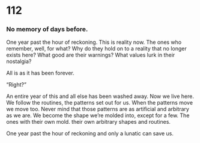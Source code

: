# 112

### No memory of days before.

One year past the hour of reckoning. This is reality now. The ones who remember, well, for what? Why do they hold on to a reality that no longer exists here? What good are their warnings? What values lurk in their nostalgia? 

All is as it has been forever.

“Right?”

An entire year of this and all else has been washed away. Now we live here. We follow the routines, the patterns set out for us. When the patterns move we move too. Never mind that those patterns are as artificial and arbitrary as we are. We become the shape we’re molded into, except for a few. The ones with their own mold. their own arbitrary shapes and routines. 

One year past the hour of reckoning and only a lunatic can save us.